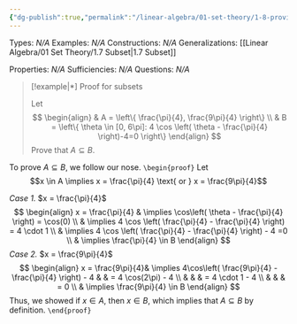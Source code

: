 ```yaml
---
{"dg-publish":true,"permalink":"/linear-algebra/01-set-theory/1-8-proving-subsets/","tags":["Type/Example","Topic/Linear_Algebra"]}
---
```


Types: *N/A*
Examples: *N/A*
Constructions: *N/A*
Generalizations: [[Linear Algebra/01 Set Theory/1.7 Subset\|1.7 Subset]]

Properties: *N/A*
Sufficiencies: *N/A*
Questions: *N/A*

> [!example|*] Proof for subsets
> 
> Let
> $$
> \begin{align}
>  & A = \left\{  \frac{\pi}{4}, \frac{9\pi}{4}  \right\} \\
>  & B = \left\{   \theta \in [0, 6\pi]: 4 \cos \left( \theta - \frac{\pi}{4} \right)-4=0  \right\}
> \end{align}
> $$
> Prove that $A \subseteq B$.

To prove $A \subseteq B$, we follow our nose.
`\begin{proof}`
Let 
$$x \in A \implies x = \frac{\pi}{4} \text{ or } x = \frac{9\pi}{4}$$

*Case 1.* $x = \frac{\pi}{4}$
$$
\begin{align}
x = \frac{\pi}{4}  & \implies \cos\left( \theta - \frac{\pi}{4} \right) = \cos(0) \\
 & \implies 4 \cos \left( \frac{\pi}{4} - \frac{\pi}{4} \right) = 4 \cdot 1 \\
 & \implies 4 \cos \left( \frac{\pi}{4} - \frac{\pi}{4} \right) - 4 =0 \\
 & \implies \frac{\pi}{4} \in B
\end{align}
$$
*Case 2.* $x = \frac{9\pi}{4}$
$$
\begin{align}
x = \frac{9\pi}{4}& \implies 4\cos\left( \frac{9\pi}{4} - \frac{\pi}{4} \right) - 4   & & = 4 \cos(2\pi) - 4 \\
  &   & &  = 4 \cdot 1 - 4 \\
  &  & &  = 0 \\
 & \implies \frac{9\pi}{4} \in B
\end{align}
$$
Thus, we showed if $x \in A$, then $x \in B$, which implies that $A \subseteq B$ by definition.
`\end{proof}`